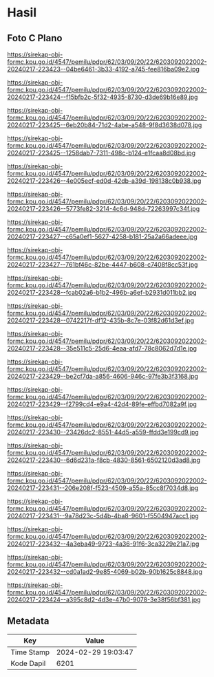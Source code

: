 # Hasil

## Foto C Plano

https://sirekap-obj-formc.kpu.go.id/4547/pemilu/pdpr/62/03/09/20/22/6203092022002-20240217-223423--04be6461-3b33-4192-a745-fee816ba09e2.jpg

https://sirekap-obj-formc.kpu.go.id/4547/pemilu/pdpr/62/03/09/20/22/6203092022002-20240217-223424--f15bfb2c-5f32-4935-8730-d3de69b16e89.jpg

https://sirekap-obj-formc.kpu.go.id/4547/pemilu/pdpr/62/03/09/20/22/6203092022002-20240217-223425--6eb20b84-71d2-4abe-a548-9f8d3638d078.jpg

https://sirekap-obj-formc.kpu.go.id/4547/pemilu/pdpr/62/03/09/20/22/6203092022002-20240217-223425--1258dab7-7311-498c-b124-e1fcaa8d08bd.jpg

https://sirekap-obj-formc.kpu.go.id/4547/pemilu/pdpr/62/03/09/20/22/6203092022002-20240217-223426--4e005ecf-ed0d-42db-a39d-198138c0b938.jpg

https://sirekap-obj-formc.kpu.go.id/4547/pemilu/pdpr/62/03/09/20/22/6203092022002-20240217-223426--5773fe82-3214-4c6d-948d-72263997c34f.jpg

https://sirekap-obj-formc.kpu.go.id/4547/pemilu/pdpr/62/03/09/20/22/6203092022002-20240217-223427--c65a0ef1-5627-4258-b181-25a2a66adeee.jpg

https://sirekap-obj-formc.kpu.go.id/4547/pemilu/pdpr/62/03/09/20/22/6203092022002-20240217-223427--761bf46c-82be-4447-b608-c7408f8cc53f.jpg

https://sirekap-obj-formc.kpu.go.id/4547/pemilu/pdpr/62/03/09/20/22/6203092022002-20240217-223428--fcab02a6-b1b2-496b-a6ef-b2931d011bb2.jpg

https://sirekap-obj-formc.kpu.go.id/4547/pemilu/pdpr/62/03/09/20/22/6203092022002-20240217-223428--0742217f-df12-435b-8c7e-03f82d61d3ef.jpg

https://sirekap-obj-formc.kpu.go.id/4547/pemilu/pdpr/62/03/09/20/22/6203092022002-20240217-223428--35e511c5-25d6-4eaa-afd7-78c8062d7d1e.jpg

https://sirekap-obj-formc.kpu.go.id/4547/pemilu/pdpr/62/03/09/20/22/6203092022002-20240217-223429--be2cf7da-a856-4606-946c-97fe3b3f3168.jpg

https://sirekap-obj-formc.kpu.go.id/4547/pemilu/pdpr/62/03/09/20/22/6203092022002-20240217-223429--f2799cd4-e9a4-42d4-89fe-effbd7082a9f.jpg

https://sirekap-obj-formc.kpu.go.id/4547/pemilu/pdpr/62/03/09/20/22/6203092022002-20240217-223430--23426dc2-8551-44d5-a559-ffdd3e199cd9.jpg

https://sirekap-obj-formc.kpu.go.id/4547/pemilu/pdpr/62/03/09/20/22/6203092022002-20240217-223430--6d6d231a-f8cb-4830-8561-6502120d3ad8.jpg

https://sirekap-obj-formc.kpu.go.id/4547/pemilu/pdpr/62/03/09/20/22/6203092022002-20240217-223431--206e208f-f523-4509-a55a-85cc8f7034d8.jpg

https://sirekap-obj-formc.kpu.go.id/4547/pemilu/pdpr/62/03/09/20/22/6203092022002-20240217-223431--9a78d23c-5d4b-4ba8-9601-f5504947acc1.jpg

https://sirekap-obj-formc.kpu.go.id/4547/pemilu/pdpr/62/03/09/20/22/6203092022002-20240217-223432--4a3eba49-9723-4a36-91f6-3ca3229e21a7.jpg

https://sirekap-obj-formc.kpu.go.id/4547/pemilu/pdpr/62/03/09/20/22/6203092022002-20240217-223432--cd0a1ad2-9e85-4069-b02b-90b1625c8848.jpg

https://sirekap-obj-formc.kpu.go.id/4547/pemilu/pdpr/62/03/09/20/22/6203092022002-20240217-223424--a395c8d2-4d3e-47b0-9078-3e38f56bf381.jpg


## Metadata

| Key        | Value               |
| ---------- | ------------------- |
| Time Stamp | 2024-02-29 19:03:47 |
| Kode Dapil | 6201                |



